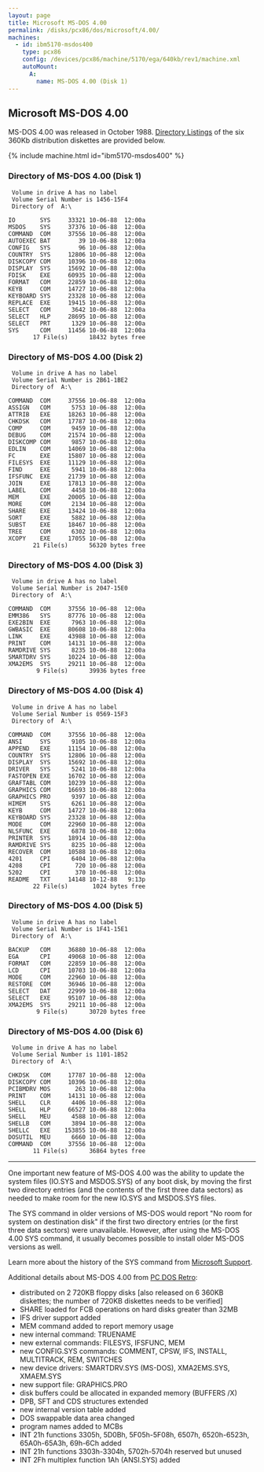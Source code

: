 ```yaml
---
layout: page
title: Microsoft MS-DOS 4.00
permalink: /disks/pcx86/dos/microsoft/4.00/
machines:
  - id: ibm5170-msdos400
    type: pcx86
    config: /devices/pcx86/machine/5170/ega/640kb/rev1/machine.xml
    autoMount:
      A:
        name: MS-DOS 4.00 (Disk 1)
---
```


Microsoft MS-DOS 4.00
---------------------

MS-DOS 4.00 was released in October 1988.  [Directory Listings](#directory-of-ms-dos-400-disk-1) of the six
360Kb distribution diskettes are provided below.

{% include machine.html id="ibm5170-msdos400" %}

### Directory of MS-DOS 4.00 (Disk 1)

	 Volume in drive A has no label
	 Volume Serial Number is 1456-15F4
	 Directory of  A:\
	
	IO       SYS     33321 10-06-88  12:00a
	MSDOS    SYS     37376 10-06-88  12:00a
	COMMAND  COM     37556 10-06-88  12:00a
	AUTOEXEC BAT        39 10-06-88  12:00a
	CONFIG   SYS        96 10-06-88  12:00a
	COUNTRY  SYS     12806 10-06-88  12:00a
	DISKCOPY COM     10396 10-06-88  12:00a
	DISPLAY  SYS     15692 10-06-88  12:00a
	FDISK    EXE     60935 10-06-88  12:00a
	FORMAT   COM     22859 10-06-88  12:00a
	KEYB     COM     14727 10-06-88  12:00a
	KEYBOARD SYS     23328 10-06-88  12:00a
	REPLACE  EXE     19415 10-06-88  12:00a
	SELECT   COM      3642 10-06-88  12:00a
	SELECT   HLP     28695 10-06-88  12:00a
	SELECT   PRT      1329 10-06-88  12:00a
	SYS      COM     11456 10-06-88  12:00a
	       17 File(s)      18432 bytes free

### Directory of MS-DOS 4.00 (Disk 2)

	 Volume in drive A has no label
	 Volume Serial Number is 2B61-1BE2
	 Directory of  A:\
	
	COMMAND  COM     37556 10-06-88  12:00a
	ASSIGN   COM      5753 10-06-88  12:00a
	ATTRIB   EXE     18263 10-06-88  12:00a
	CHKDSK   COM     17787 10-06-88  12:00a
	COMP     COM      9459 10-06-88  12:00a
	DEBUG    COM     21574 10-06-88  12:00a
	DISKCOMP COM      9857 10-06-88  12:00a
	EDLIN    COM     14069 10-06-88  12:00a
	FC       EXE     15807 10-06-88  12:00a
	FILESYS  EXE     11129 10-06-88  12:00a
	FIND     EXE      5941 10-06-88  12:00a
	IFSFUNC  EXE     21739 10-06-88  12:00a
	JOIN     EXE     17813 10-06-88  12:00a
	LABEL    COM      4458 10-06-88  12:00a
	MEM      EXE     20005 10-06-88  12:00a
	MORE     COM      2134 10-06-88  12:00a
	SHARE    EXE     13424 10-06-88  12:00a
	SORT     EXE      5882 10-06-88  12:00a
	SUBST    EXE     18467 10-06-88  12:00a
	TREE     COM      6302 10-06-88  12:00a
	XCOPY    EXE     17055 10-06-88  12:00a
	       21 File(s)      56320 bytes free

### Directory of MS-DOS 4.00 (Disk 3)

	 Volume in drive A has no label
	 Volume Serial Number is 2047-15E0
	 Directory of  A:\
	
	COMMAND  COM     37556 10-06-88  12:00a
	EMM386   SYS     87776 10-06-88  12:00a
	EXE2BIN  EXE      7963 10-06-88  12:00a
	GWBASIC  EXE     80608 10-06-88  12:00a
	LINK     EXE     43988 10-06-88  12:00a
	PRINT    COM     14131 10-06-88  12:00a
	RAMDRIVE SYS      8235 10-06-88  12:00a
	SMARTDRV SYS     10224 10-06-88  12:00a
	XMA2EMS  SYS     29211 10-06-88  12:00a
	        9 File(s)      39936 bytes free

### Directory of MS-DOS 4.00 (Disk 4)

	 Volume in drive A has no label
	 Volume Serial Number is 0569-15F3
	 Directory of  A:\
	
	COMMAND  COM     37556 10-06-88  12:00a
	ANSI     SYS      9105 10-06-88  12:00a
	APPEND   EXE     11154 10-06-88  12:00a
	COUNTRY  SYS     12806 10-06-88  12:00a
	DISPLAY  SYS     15692 10-06-88  12:00a
	DRIVER   SYS      5241 10-06-88  12:00a
	FASTOPEN EXE     16702 10-06-88  12:00a
	GRAFTABL COM     10239 10-06-88  12:00a
	GRAPHICS COM     16693 10-06-88  12:00a
	GRAPHICS PRO      9397 10-06-88  12:00a
	HIMEM    SYS      6261 10-06-88  12:00a
	KEYB     COM     14727 10-06-88  12:00a
	KEYBOARD SYS     23328 10-06-88  12:00a
	MODE     COM     22960 10-06-88  12:00a
	NLSFUNC  EXE      6878 10-06-88  12:00a
	PRINTER  SYS     18914 10-06-88  12:00a
	RAMDRIVE SYS      8235 10-06-88  12:00a
	RECOVER  COM     10588 10-06-88  12:00a
	4201     CPI      6404 10-06-88  12:00a
	4208     CPI       720 10-06-88  12:00a
	5202     CPI       370 10-06-88  12:00a
	README   TXT     14148 10-12-88   9:13p
	       22 File(s)       1024 bytes free

### Directory of MS-DOS 4.00 (Disk 5)

	 Volume in drive A has no label
	 Volume Serial Number is 1F41-15E1
	 Directory of  A:\
	
	BACKUP   COM     36880 10-06-88  12:00a
	EGA      CPI     49068 10-06-88  12:00a
	FORMAT   COM     22859 10-06-88  12:00a
	LCD      CPI     10703 10-06-88  12:00a
	MODE     COM     22960 10-06-88  12:00a
	RESTORE  COM     36946 10-06-88  12:00a
	SELECT   DAT     22999 10-06-88  12:00a
	SELECT   EXE     95107 10-06-88  12:00a
	XMA2EMS  SYS     29211 10-06-88  12:00a
	        9 File(s)      30720 bytes free

### Directory of MS-DOS 4.00 (Disk 6)

	 Volume in drive A has no label
	 Volume Serial Number is 1101-1B52
	 Directory of  A:\
	
	CHKDSK   COM     17787 10-06-88  12:00a
	DISKCOPY COM     10396 10-06-88  12:00a
	PCIBMDRV MOS       263 10-06-88  12:00a
	PRINT    COM     14131 10-06-88  12:00a
	SHELL    CLR      4406 10-06-88  12:00a
	SHELL    HLP     66527 10-06-88  12:00a
	SHELL    MEU      4588 10-06-88  12:00a
	SHELLB   COM      3894 10-06-88  12:00a
	SHELLC   EXE    153855 10-06-88  12:00a
	DOSUTIL  MEU      6660 10-06-88  12:00a
	COMMAND  COM     37556 10-06-88  12:00a
	       11 File(s)      36864 bytes free

---

One important new feature of MS-DOS 4.00 was the ability to update the system files (IO.SYS and MSDOS.SYS)
of any boot disk, by moving the first two directory entries (and the contents of the first three data sectors)
as needed to make room for the new IO.SYS and MSDOS.SYS files.

The SYS command in older versions of MS-DOS would report "No room for system on destination disk" if the first
two directory entries (or the first three data sectors) were unavailable.  However, after using the MS-DOS 4.00
SYS command, it usually becomes possible to install older MS-DOS versions as well.

Learn more about the history of the SYS command from [Microsoft Support](https://support.microsoft.com/en-us/kb/66530).

Additional details about MS-DOS 4.00 from [PC DOS Retro](https://sites.google.com/site/pcdosretro/doshist):

- distributed on 2 720KB floppy disks [also released on 6 360KB diskettes; the number of 720KB diskettes needs to be verified]
- SHARE loaded for FCB operations on hard disks greater than 32MB
- IFS driver support added
- MEM command added to report memory usage
- new internal command: TRUENAME
- new external commands: FILESYS, IFSFUNC, MEM
- new CONFIG.SYS commands: COMMENT, CPSW, IFS, INSTALL, MULTITRACK, REM, SWITCHES
- new device drivers: SMARTDRV.SYS (MS-DOS), XMA2EMS.SYS, XMAEM.SYS
- new support file: GRAPHICS.PRO
- disk buffers could be allocated in expanded memory (BUFFERS /X)
- DPB, SFT and CDS structures extended
- new internal version table added
- DOS swappable data area changed
- program names added to MCBs
- INT 21h functions 3305h, 5D0Bh, 5F05h-5F08h, 6507h, 6520h-6523h, 65A0h-65A3h, 69h-6Ch added
- INT 21h functions 3303h-3304h, 5702h-5704h reserved but unused
- INT 2Fh multiplex function 1Ah (ANSI.SYS) added
